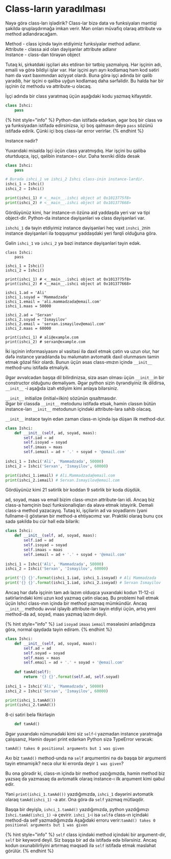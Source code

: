 # Class-ların yaradılması

Nəyə görə class-ları işlədirik? Class-lar bizə data və funksiyaları məntiqi şəkildə qruplaşdırmağa imkan verir. Mən onları müvafiq olaraq attribute və method adlandıracağam. 

Method - class içində təyin etdiyimiz funksiyalar method adlanır.  
Attribute - classa aid olan dəyişənlər attribute adlanır  
Instance - class-dan törəyən object

Tutaq ki, şirkətdəki işçiləri əks etdirən bir tətbiq yazmalıyıq. Hər işçinin adı, emaili və görə bildiyi işlər var. Hər işçini ayrı ayrı kodlamaq həm kod sətiri həm də vaxt baxımından əziyyət olardı. Buna görə işçi adında bir qəlib yaradıb, hər işçini o qəlibə uyğun kodlamaq daha sərfəlidir. Bu halda hər bir işçinin öz methodu və attribute-u olacaq.

İşçi adında bir class yaratmaq üçün aşağıdaki kodu yazmaq kifayətdir.

```python
class Ishci:
    pass
```

{% hint style="info" %}
Python-dan istifadə edərkən, əgər boş bir class və ya funksiyadan istifadə edirsinizsə, içi boş qalmasın deyə `pass` sözünü istifadə edirik. Çünki içi boş class-lar error verirlər.
{% endhint %}

Instance nədir?

Yuxarıdaki misalda Işçi üçün class yaratmışdıq. Hər işçini bu qəlibə oturtduqca, işçi, qəlibin instance-ı olur. Daha texniki dildə desək

```python
class Ishci:
    pass

# Burada ishci_1 ve ishci_2 Ishci class-inin instance-lardir.
ishci_1 = Ishci() 
ishci_2 = Ishci()

print(ishci_1) # <__main__.ishci object at 0x1013775f8>
print(ishci_2) # <__main__.ishci object at 0x101377668>
```



Gördüyünüz kimi, hər instance-ın özünə aid yaddaşda yeri var və tipi object-dir. Python-da instance dəyişənləri və class dəyişənləri var.

`ishchi_1` də təyin etdiyimiz instance dəyişənləri heç vaxt `inshci_2`nin instance dəyişənləri ilə toqquşmur yaddaşdaki yeri fərqli olduğuna görə.

Gəlin `ishci_1` və `ishci_2` yə bəzi instance dəyişənləri təyin edək.

 

```text
class Ishci:
    pass
    
ishci_1 = Ishci()
ishci_2 = Ishci()

print(ishci_1) # <__main__.ishci object at 0x1013775f8>
print(ishci_2) # <__main__.ishci object at 0x101377668>

ishci_1.ad = 'Ali'
ishci_1.soyad = 'Mammadzada'
ishci_1.email = 'ali.mammadzada@email.com'
ishci_1.maas = 50000

ishci_2.ad = 'Serxan'
ishci_2.soyad = 'Ismayilov'
ishci_2.email = 'serxan.ismayilov@email.com'
ishci_2.maas = 60000

print(ishci_1) # ali@example.com
print(ishci_2) # serxan@example.com
```

İki işçinin informasiyasını əl vasitəsi ilə daxil etmək çətin və uzun olur, hər dəfə instance yaradılanda bu məlumatın avtomatik daxil olunmasını təmin etmək gözəl fikir olardı. Bunun üçün əsas class-ımızın içində `__init__` method-unu istifadə etməliyik.

Əgər əvvəlcədən başqa dil bilirdinizsə, sizə asan olması üçün `__init__`in bir constructor olduğunu deməliyəm. Əgər python sizin öyrəndiyiniz ilk dildirsə, `__init__` -i aşağıda izah etdiyim kimi anlaya bilərsiniz.

`__init__` initialize \(initial=ilkin\) sözünün qısaltmasıdır.   
Əgər bir classda `__init__` metodunu istifadə etsək, həmin classın bütün instance-ları `__init__` metodunun içindəki attribute-lara sahib olacaq.

`__init__` instace təyin edən zaman class-ın içində işə düşən ilk method-dur.

```python
class Ishci:
    def __init__(self, ad, soyad, maas):
        self.iad = ad
        self.isoyad = soyad
        self.imaas = maas
        self.iemail = ad + '.' + soyad + '@email.com'
    
ishci_1 = Ishci('Ali', 'Mammadzada', 50000)
ishci_2 = Ishci('Serxan', 'Ismayilov', 60000)

print(ishci_1.iemail) # Ali.Mammadzada@email.com
print(ishci_2.iemail) # Serxan.Ismayilov@email.com
```

Gördüyünüz kimi 21 sətirlik bir koddan 9 sətirlik bir koda düşdük.

ad, soyad, maas və email bizim class-ımızın attribute-ları idi. Ancaq biz class-a həmçinin bəzi funksionallıqları da əlavə etmək istəyirik. Deməli class-a method yazacayıq. Tutaq ki, işçilərin ad və soyadlarını \(yəni fullname-i\) göstərən bir method-a ehtiyacımız var. Praktiki olaraq bunu çox sadə şəkildə bu cür həll edə bilərik:

```python
class Ishci:
    def __init__(self, ad, soyad, maas):
        self.iad = ad
        self.isoyad = soyad
        self.imaas = maas
        self.iemail = ad + '.' + soyad + '@email.com'
    
ishci_1 = Ishci('Ali', 'Mammadzada', 50000)
ishci_2 = Ishci('Serxan', 'Ismayilov', 60000)

print('{} {}'.format(ishci_1.iad, ishci_1.isoyad) # Ali Mammadzada
print('{} {}'.format(ishci_1.iad, ishci_2.isoyad) # Serxan Ismayilov
```

Ancaq hər dəfə işçinin tam adı lazım olduqca yuxarıdaki kodun 11-12-ci sətirlərindəki kimi uzun kod yazmaq çətin olacaq. Bu problemi həll etmək üçün Ishci class-ının içində bir method yazmaq mümkündür. Ancaq `__init__` methodu əvvəl işləyib attribute-ları təyin etdiyi üçün, artıq yeni method-da ad, soyad, maas yazmaq lazım deyil.

{% hint style="info" %}
`iad` `isoyad` `imaas` `iemail` məsələsini anladığınıza görə, normal qaydada təyin edirəm.
{% endhint %}

```python
class Ishci:
    def __init__(self, ad, soyad, maas):
        self.ad = ad
        self.soyad = soyad
        self.maas = maas
        self.email = ad + '.' + soyad + '@email.com'
        
    def tamAd(self):
        return '{} {}'.format(self.ad, self.soyad)
        
ishci_1 = Ishci('Ali', 'Mammadzada', 50000)
ishci_2 = Ishci('Serxan', 'Ismayilov', 60000)

print(ishci_1.tamAd())
print(ishci_2.tamAd()) 
```

 8-ci sətiri belə fikirləşin 

```python
    def tamAd()
```

Əgər yuxarıdakı nümunədəki kimi siz `self`-i yazmadan instance yaratmağa çalışsanız, Həmin dəyəri print edərkən Python sizə TypeError verəcək:

`tamAd() takes 0 positional arguments but 1 was given`

Axı biz `tamAd()` method-unda nə `self` arqumentini nə də başqa bir argumenti təyin etməmişik? necə olur ki errorda deyir `1 was given`? 

Bu ona görədir ki, class-ın içində bir method yazığımızda, həmin method biz yazsaq da yazmasaq da avtomatik olaraq instance-ı ilk arqument kimi qəbul edir.  

Yəni `print(ishci_1.tamAd())` yazdığımızda, `ishci_1` dəyərini avtomatik olaraq `tamAd(ishci_1)` -a atır. Ona görə də `self` yazmaq mütləqdir.

Başqa bir deyişlə, `ishci_1.tamAd()` yazdığımızda, python yazdığımızı `Ishci.tamAd(ishci_1)` -ə çevirir. `ishci_1`-i isə `self`ə class-ın içindəki method-da self yazmadığımızda  Aşağıdaki erroru verir:`tamAd() takes 0 positional arguments but 1 was given`

{% hint style="info" %}
`self` class içindəki method içindəki bir  argument-dir, `self` bir keyword deyil. Siz başqa bir ad da istifadə edə bilərsiniz. Ancaq kodun oxunabilirliyini artırmaq məqsədi ilə `self` istifadə etmək məsləhət görülür. 
{% endhint %}

